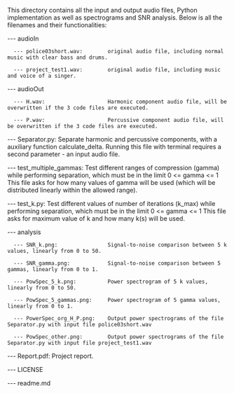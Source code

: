 This directory contains all the input and output audio files, Python implementation as well as spectrograms and SNR analysis.
Below is all the filenames and their functionalities:

  --- audioIn
  
      --- police03short.wav:        original audio file, including normal music with clear bass and drums.
      
      --- project_test1.wav:        original audio file, including music and voice of a singer.
      
      
  --- audioOut
  
      --- H.wav:                    Harmonic component audio file, will be overwritten if the 3 code files are executed.
      
      --- P.wav:                    Percussive component audio file, will be overwritten if the 3 code files are executed.
  
  
  --- Separator.py:                 Separate harmonic and percussive components, with a auxiliary function calculate_delta.
                                    Running this file with terminal requires a second parameter - an input audio file.
  				
  								
  --- test_multiple_gammas:         Test different ranges of compression (gamma) while performing separation, which must be in the limit 0 <= gamma <= 1
                                    This file asks for how many values of gamma will be used (which will be distributed linearly within the allowed range).
  				
  								
  --- test_k.py:                    Test different values of number of iterations (k_max) while performing separation, which must be in the limit 0 <= gamma <= 1
                                    This file asks for maximum value of k and how many k(s) will be used.


  --- analysis
  
      --- SNR_k.png:                Signal-to-noise comparison between 5 k values, linearly from 0 to 50.
      
      --- SNR_gamma.png:            Signal-to-noise comparison between 5 gammas, linearly from 0 to 1.
      
      --- PowSpec_5_k.png: 	        Power spectrogram of 5 k values, linearly from 0 to 50.
      
      --- PowSpec_5_gammas.png:     Power spectrogram of 5 gamma values, linearly from 0 to 1.
      
      --- PowerSpec_org_H_P.png:    Output power spectrograms of the file Separator.py with input file police03short.wav
      
      --- PowSpec_other.png:        Output power spectrograms of the file Separator.py with input file project_test1.wav
  
  
  --- Report.pdf:                   Project report.
  
  --- LICENSE
  
  --- readme.md